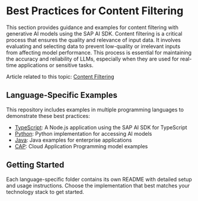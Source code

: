 # Best Practices for Content Filtering

This section provides guidance and examples for content filtering with generative AI models using the SAP AI SDK. Content filtering is a critical process that ensures the quality and relevance of input data. It involves evaluating and selecting data to prevent low-quality or irrelevant inputs from affecting model performance. This process is essential for maintaining the accuracy and reliability of LLMs, especially when they are used for real-time applications or sensitive tasks.

Article related to this topic: [Content Filtering](https://btp-ai-bp.docs.sap/docs/technical-view/generative-ai/plain/content-filtering)

## Language-Specific Examples

This repository includes examples in multiple programming languages to demonstrate these best practices:

- [TypeScript](./typescript/): A Node.js application using the SAP AI SDK for TypeScript
- [Python](./python/): Python implementation for accessing AI models
- [Java](./java/): Java examples for enterprise applications
- [CAP](./cap/): Cloud Application Programming model examples

## Getting Started

Each language-specific folder contains its own README with detailed setup and usage instructions. Choose the implementation that best matches your technology stack to get started.
